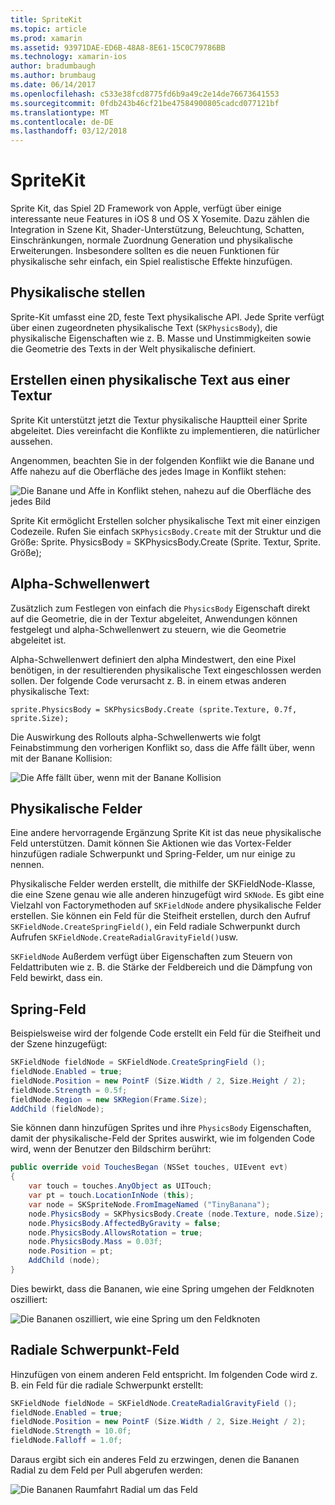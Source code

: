 ```yaml
---
title: SpriteKit
ms.topic: article
ms.prod: xamarin
ms.assetid: 93971DAE-ED6B-48A8-8E61-15C0C79786BB
ms.technology: xamarin-ios
author: bradumbaugh
ms.author: brumbaug
ms.date: 06/14/2017
ms.openlocfilehash: c533e38fcd8775fd6b9a49c2e14de76673641553
ms.sourcegitcommit: 0fdb243b46cf21be47584900805cadcd077121bf
ms.translationtype: MT
ms.contentlocale: de-DE
ms.lasthandoff: 03/12/2018
---
```

# <a name="spritekit"></a>SpriteKit

Sprite Kit, das Spiel 2D Framework von Apple, verfügt über einige interessante neue Features in iOS 8 und OS X Yosemite. Dazu zählen die Integration in Szene Kit, Shader-Unterstützung, Beleuchtung, Schatten, Einschränkungen, normale Zuordnung Generation und physikalische Erweiterungen. Insbesondere sollten es die neuen Funktionen für physikalische sehr einfach, ein Spiel realistische Effekte hinzufügen.

## <a name="physics-bodies"></a>Physikalische stellen

Sprite-Kit umfasst eine 2D, feste Text physikalische API. Jede Sprite verfügt über einen zugeordneten physikalische Text (`SKPhysicsBody`), die physikalische Eigenschaften wie z. B. Masse und Unstimmigkeiten sowie die Geometrie des Texts in der Welt physikalische definiert.

## <a name="creating-a-physics-body-from-a-texture"></a>Erstellen einen physikalische Text aus einer Textur
Sprite Kit unterstützt jetzt die Textur physikalische Hauptteil einer Sprite abgeleitet. Dies vereinfacht die Konflikte zu implementieren, die natürlicher aussehen.

Angenommen, beachten Sie in der folgenden Konflikt wie die Banane und Affe nahezu auf die Oberfläche des jedes Image in Konflikt stehen:
 
![](spritekit-images/image13.png "Die Banane und Affe in Konflikt stehen, nahezu auf die Oberfläche des jedes Bild")

Sprite Kit ermöglicht Erstellen solcher physikalische Text mit einer einzigen Codezeile. Rufen Sie einfach `SKPhysicsBody.Create` mit der Struktur und die Größe: Sprite. PhysicsBody = SKPhysicsBody.Create (Sprite. Textur, Sprite. Größe);

## <a name="alpha-threshold"></a>Alpha-Schwellenwert

Zusätzlich zum Festlegen von einfach die `PhysicsBody` Eigenschaft direkt auf die Geometrie, die in der Textur abgeleitet, Anwendungen können festgelegt und alpha-Schwellenwert zu steuern, wie die Geometrie abgeleitet ist. 

Alpha-Schwellenwert definiert den alpha Mindestwert, den eine Pixel benötigen, in der resultierenden physikalische Text eingeschlossen werden sollen. Der folgende Code verursacht z. B. in einem etwas anderen physikalische Text:

```chsarp
sprite.PhysicsBody = SKPhysicsBody.Create (sprite.Texture, 0.7f, sprite.Size);
```

Die Auswirkung des Rollouts alpha-Schwellenwerts wie folgt Feinabstimmung den vorherigen Konflikt so, dass die Affe fällt über, wenn mit der Banane Kollision:

![](spritekit-images/image14.png "Die Affe fällt über, wenn mit der Banane Kollision")
 
## <a name="physics-fields"></a>Physikalische Felder

Eine andere hervorragende Ergänzung Sprite Kit ist das neue physikalische Feld unterstützen. Damit können Sie Aktionen wie das Vortex-Felder hinzufügen radiale Schwerpunkt und Spring-Felder, um nur einige zu nennen.

Physikalische Felder werden erstellt, die mithilfe der SKFieldNode-Klasse, die eine Szene genau wie alle anderen hinzugefügt wird `SKNode`. Es gibt eine Vielzahl von Factorymethoden auf `SKFieldNode` andere physikalische Felder erstellen. Sie können ein Feld für die Steifheit erstellen, durch den Aufruf `SKFieldNode.CreateSpringField()`, ein Feld radiale Schwerpunkt durch Aufrufen `SKFieldNode.CreateRadialGravityField()`usw.

`SKFieldNode` Außerdem verfügt über Eigenschaften zum Steuern von Feldattributen wie z. B. die Stärke der Feldbereich und die Dämpfung von Feld bewirkt, dass ein.

## <a name="spring-field"></a>Spring-Feld

Beispielsweise wird der folgende Code erstellt ein Feld für die Steifheit und der Szene hinzugefügt:

```csharp
SKFieldNode fieldNode = SKFieldNode.CreateSpringField ();
fieldNode.Enabled = true;
fieldNode.Position = new PointF (Size.Width / 2, Size.Height / 2);
fieldNode.Strength = 0.5f;
fieldNode.Region = new SKRegion(Frame.Size);
AddChild (fieldNode);
```

Sie können dann hinzufügen Sprites und ihre `PhysicsBody` Eigenschaften, damit der physikalische-Feld der Sprites auswirkt, wie im folgenden Code wird, wenn der Benutzer den Bildschirm berührt:

```csharp
public override void TouchesBegan (NSSet touches, UIEvent evt)
{
    var touch = touches.AnyObject as UITouch;
    var pt = touch.LocationInNode (this);
    var node = SKSpriteNode.FromImageNamed ("TinyBanana");
    node.PhysicsBody = SKPhysicsBody.Create (node.Texture, node.Size);
    node.PhysicsBody.AffectedByGravity = false;
    node.PhysicsBody.AllowsRotation = true;
    node.PhysicsBody.Mass = 0.03f;
    node.Position = pt;
    AddChild (node);
}
```

Dies bewirkt, dass die Bananen, wie eine Spring umgehen der Feldknoten oszilliert:

![](spritekit-images/image15.png "Die Bananen oszilliert, wie eine Spring um den Feldknoten")
 
## <a name="radial-gravity-field"></a>Radiale Schwerpunkt-Feld

Hinzufügen von einem anderen Feld entspricht. Im folgenden Code wird z. B. ein Feld für die radiale Schwerpunkt erstellt:

```csharp
SKFieldNode fieldNode = SKFieldNode.CreateRadialGravityField ();
fieldNode.Enabled = true;
fieldNode.Position = new PointF (Size.Width / 2, Size.Height / 2);
fieldNode.Strength = 10.0f;
fieldNode.Falloff = 1.0f;
```

Daraus ergibt sich ein anderes Feld zu erzwingen, denen die Bananen Radial zu dem Feld per Pull abgerufen werden:

![](spritekit-images/image16.png "Die Bananen Raumfahrt Radial um das Feld")